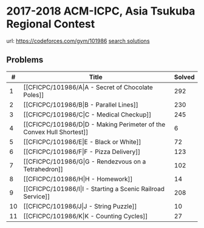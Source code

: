 # 2017-2018 ACM-ICPC, Asia Tsukuba Regional Contest

url: https://codeforces.com/gym/101986
[search solutions](https://www.google.com/search?q=Solution+OR+題解+2017-2018+ACM-ICPC,+Asia+Tsukuba+Regional+Contest)

## Problems

| # | Title | Solved |
| --- | --- | --- |
|1|[[CFICPC/101986/A\|A - Secret of Chocolate Poles]]|292|
|2|[[CFICPC/101986/B\|B - Parallel Lines]]|230|
|3|[[CFICPC/101986/C\|C - Medical Checkup]]|245|
|4|[[CFICPC/101986/D\|D - Making Perimeter of the Convex Hull Shortest]]|6|
|5|[[CFICPC/101986/E\|E - Black or White]]|72|
|6|[[CFICPC/101986/F\|F - Pizza Delivery]]|123|
|7|[[CFICPC/101986/G\|G - Rendezvous on a Tetrahedron]]|102|
|8|[[CFICPC/101986/H\|H - Homework]]|14|
|9|[[CFICPC/101986/I\|I - Starting a Scenic Railroad Service]]|208|
|10|[[CFICPC/101986/J\|J - String Puzzle]]|10|
|11|[[CFICPC/101986/K\|K - Counting Cycles]]|27|
